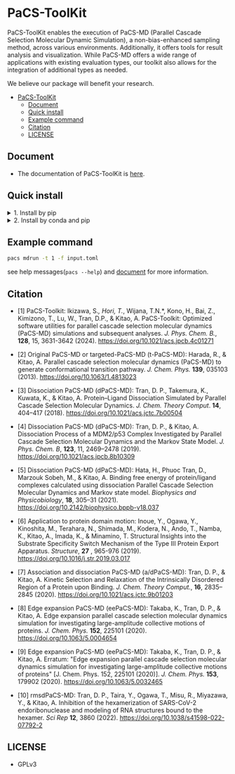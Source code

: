 # PaCS-ToolKit

PaCS-ToolKit enables the execution of PaCS-MD (Parallel Cascade Selection Molecular Dynamic Simulation), a non-bias-enhanced sampling method, across various environments. Additionally, it offers tools for result analysis and visualization.
While PaCS-MD offers a wide range of applications with existing evaluation types, our toolkit also allows for the integration of additional types as needed.

We believe our package will benefit your research.

- [PaCS-ToolKit](#pacs-toolkit)
  - [Document](#document)
  - [Quick install](#quick-install)
  - [Example command](#example-command)
  - [Citation](#citation)
  - [LICENSE](#license)


## Document
- The documentation of PaCS-ToolKit is [here](https://kitaolab.github.io/PaCS-Toolkit/).

## Quick install

<details><summary> 1. Install by pip </summary>

~~~shell
# Install all feautres of PaCS-ToolKit
pip install "pacs[all] @ git+https://github.com/Kitaolab/PaCS-Toolkit.git"
~~~

see [document](https://kitaolab.github.io/PaCS-Toolkit/) for more information.

</details>


<details><summary> 2. Install by conda and pip </summary>

~~~shell
conda create -n pacs "python>=3.8" -y
conda activate pacs

# Install all features of PaCS-ToolKit
pip install "pacs[all] @ git+https://github.com/Kitaolab/PaCS-Toolkit.git"
~~~

see [document](https://kitaolab.github.io/PaCS-Toolkit/) for more information.

</details>


## Example command
```sh
pacs mdrun -t 1 -f input.toml
```
see help messages(`pacs --help`) and [document](https://kitaolab.github.io/PaCS-Toolkit/) for more information.

## Citation
- [1] PaCS-Toolkit: Ikizawa, S.*, Hori, T.*, Wijana, T.N.*, Kono, H., Bai, Z., Kimizono, T., Lu, W., Tran, D.P., & Kitao, A. PaCS-Toolkit: Optimized software utilities for parallel cascade selection molecular dynamics (PaCS-MD) simulations and subsequent analyses. *J. Phys. Chem. B.*, **128**, 15, 3631-3642 (2024). https://doi.org/10.1021/acs.jpcb.4c01271

- [2] Original PaCS-MD or targeted-PaCS-MD (t-PaCS-MD): Harada, R., & Kitao, A. Parallel cascade selection molecular dynamics (PaCS-MD) to generate conformational transition pathway. *J. Chem. Phys.* **139**, 035103 (2013). https://doi.org/10.1063/1.4813023

- [3] Dissociation PaCS-MD (dPaCS-MD): Tran, D. P., Takemura, K., Kuwata, K., & Kitao, A. Protein–Ligand Dissociation Simulated by Parallel Cascade Selection Molecular Dynamics. *J. Chem. Theory Comput*. **14**, 404–417 (2018). https://doi.org/10.1021/acs.jctc.7b00504

- [4] Dissociation PaCS-MD (dPaCS-MD): Tran, D. P., & Kitao, A. Dissociation Process of a MDM2/p53 Complex Investigated by Parallel Cascade Selection Molecular Dynamics and the Markov State Model. *J. Phys. Chem. B*, **123**, 11, 2469–2478 (2019). https://doi.org/10.1021/acs.jpcb.8b10309

- [5] Dissociation PaCS-MD (dPaCS-MD): Hata, H., Phuoc Tran, D., Marzouk Sobeh, M., & Kitao, A. Binding free energy of protein/ligand complexes calculated using dissociation Parallel Cascade Selection Molecular Dynamics and Markov state model. *Biophysics and Physicobiology*, **18**, 305–31 (2021). https://doi.org/10.2142/biophysico.bppb-v18.037

- [6] Application to protein domain motion: Inoue, Y., Ogawa, Y., Kinoshita, M., Terahara, N., Shimada, M., Kodera, N., Ando, T., Namba, K., Kitao, A., Imada, K., & Minamino, T. Structural Insights into the Substrate Specificity Switch Mechanism of the Type III Protein Export Apparatus. *Structure*, **27** , 965-976 (2019). https://doi.org/10.1016/j.str.2019.03.017

- [7] Association and dissociation PaCS-MD (a/dPaCS-MD): Tran, D. P., & Kitao, A. Kinetic Selection and Relaxation of the Intrinsically Disordered Region of a Protein upon Binding. *J. Chem. Theory Comput.*, **16**, 2835–2845 (2020). https://doi.org/10.1021/acs.jctc.9b01203

- [8] Edge expansion PaCS-MD (eePaCS-MD): Takaba, K., Tran, D. P., & Kitao, A. Edge expansion parallel cascade selection molecular dynamics simulation for investigating large-amplitude collective motions of proteins. *J. Chem. Phys.* **152**, 225101 (2020). https://doi.org/10.1063/5.0004654

- [9] Edge expansion PaCS-MD (eePaCS-MD): Takaba, K., Tran, D. P., & Kitao, A.  Erratum: "Edge expansion parallel cascade selection molecular dynamics simulation for investigating large-amplitude collective motions of proteins" [J. Chem. Phys. 152, 225101 (2020)]. *J. Chem. Phys.* **153**, 179902 (2020). https://doi.org/10.1063/5.0032465

- [10] rmsdPaCS-MD: Tran, D. P., Taira, Y., Ogawa, T., Misu, R., Miyazawa, Y., & Kitao, A. Inhibition of the hexamerization of SARS-CoV-2 endoribonuclease and modeling of RNA structures bound to the hexamer. *Sci Rep* **12**, 3860 (2022). https://doi.org/10.1038/s41598-022-07792-2


## LICENSE
- GPLv3
